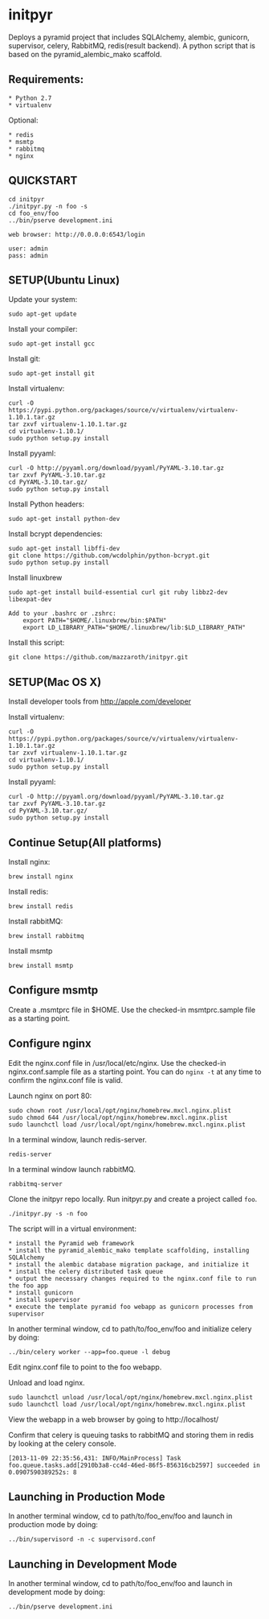 initpyr
=======
Deploys a pyramid project that includes SQLAlchemy, alembic, gunicorn, supervisor, celery, RabbitMQ, redis(result backend). A python script that is based on the pyramid_alembic_mako scaffold.

Requirements:
-------------

    * Python 2.7
    * virtualenv
    
Optional:

    * redis
    * msmtp
    * rabbitmq
    * nginx

QUICKSTART
----------
```
cd initpyr
./initpyr.py -n foo -s
cd foo_env/foo
../bin/pserve development.ini
 
web browser: http://0.0.0.0:6543/login
 
user: admin
pass: admin
```

SETUP(Ubuntu Linux)
-------------------

Update your system:

    sudo apt-get update

Install your compiler:

    sudo apt-get install gcc

Install git:

    sudo apt-get install git

Install virtualenv:

    curl -O https://pypi.python.org/packages/source/v/virtualenv/virtualenv-1.10.1.tar.gz
    tar zxvf virtualenv-1.10.1.tar.gz
    cd virtualenv-1.10.1/
    sudo python setup.py install

Install pyyaml:

    curl -O http://pyyaml.org/download/pyyaml/PyYAML-3.10.tar.gz
    tar zxvf PyYAML-3.10.tar.gz
    cd PyYAML-3.10.tar.gz/
    sudo python setup.py install

Install Python headers:

    sudo apt-get install python-dev

Install bcrypt dependencies:

    sudo apt-get install libffi-dev
    git clone https://github.com/wcdolphin/python-bcrypt.git
    sudo python setup.py install

Install linuxbrew

    sudo apt-get install build-essential curl git ruby libbz2-dev libexpat-dev

    Add to your .bashrc or .zshrc:
        export PATH="$HOME/.linuxbrew/bin:$PATH"
        export LD_LIBRARY_PATH="$HOME/.linuxbrew/lib:$LD_LIBRARY_PATH"

Install this script:

    git clone https://github.com/mazzaroth/initpyr.git


SETUP(Mac OS X)
---------------

Install developer tools from http://apple.com/developer

Install virtualenv:

    curl -O https://pypi.python.org/packages/source/v/virtualenv/virtualenv-1.10.1.tar.gz
    tar zxvf virtualenv-1.10.1.tar.gz
    cd virtualenv-1.10.1/
    sudo python setup.py install

Install pyyaml:

    curl -O http://pyyaml.org/download/pyyaml/PyYAML-3.10.tar.gz
    tar zxvf PyYAML-3.10.tar.gz
    cd PyYAML-3.10.tar.gz/
    sudo python setup.py install


Continue Setup(All platforms)
-----------------------------

Install nginx:

    brew install nginx

Install redis:

    brew install redis

Install rabbitMQ:

    brew install rabbitmq

Install msmtp

    brew install msmtp

Configure msmtp
---------------

Create a .msmtprc file in $HOME. Use the checked-in msmtprc.sample file as a starting point.

Configure nginx
---------------

Edit the nginx.conf file in /usr/local/etc/nginx. Use the checked-in nginx.conf.sample file as a starting point. You can do `nginx -t` at any time to confirm the nginx.conf file is valid.

Launch nginx on port 80:

    sudo chown root /usr/local/opt/nginx/homebrew.mxcl.nginx.plist
    sudo chmod 644 /usr/local/opt/nginx/homebrew.mxcl.nginx.plist
    sudo launchctl load /usr/local/opt/nginx/homebrew.mxcl.nginx.plist

In a terminal window, launch redis-server.

    redis-server

In a terminal window launch rabbitMQ.

    rabbitmq-server

Clone the initpyr repo locally. Run initpyr.py and create a project called `foo`.

    ./initpyr.py -s -n foo

The script will in a virtual environment:

    * install the Pyramid web framework
    * install the pyramid_alembic_mako template scaffolding, installing SQLAlchemy
    * install the alembic database migration package, and initialize it
    * install the celery distributed task queue
    * output the necessary changes required to the nginx.conf file to run the foo app
    * install gunicorn
    * install supervisor
    * execute the template pyramid foo webapp as gunicorn processes from supervisor

In another terminal window, cd to path/to/foo_env/foo and initialize celery by doing:

    ../bin/celery worker --app=foo.queue -l debug

Edit nginx.conf file to point to the foo webapp.

Unload and load nginx.

    sudo launchctl unload /usr/local/opt/nginx/homebrew.mxcl.nginx.plist
    sudo launchctl load /usr/local/opt/nginx/homebrew.mxcl.nginx.plist

View the webapp in a web browser by going to http://localhost/

Confirm that celery is queuing tasks to rabbitMQ and storing them in redis by looking at the celery console.

    [2013-11-09 22:35:56,431: INFO/MainProcess] Task foo.queue.tasks.add[2910b3a8-cc4d-46ed-86f5-856316cb2597] succeeded in 0.0907590389252s: 8

Launching in Production Mode
----------------------------

In another terminal window, cd to path/to/foo_env/foo and launch in production mode by doing:
    
    ../bin/supervisord -n -c supervisord.conf

Launching in Development Mode
----------------------------

In another terminal window, cd to path/to/foo_env/foo and launch in development mode by doing:
    
    ../bin/pserve development.ini

